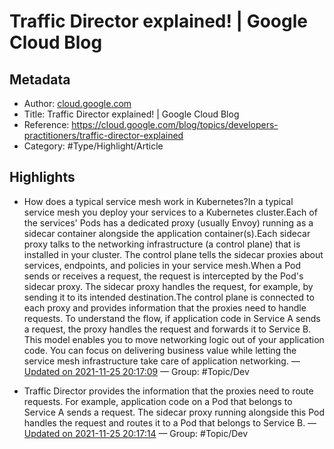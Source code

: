 # Traffic Director explained! | Google Cloud Blog

## Metadata

* Author: [cloud.google.com]()
* Title: Traffic Director explained! | Google Cloud Blog
* Reference: https://cloud.google.com/blog/topics/developers-practitioners/traffic-director-explained
* Category: #Type/Highlight/Article

## Highlights

* How does a typical service mesh work in Kubernetes?In a typical service mesh you deploy your services to a Kubernetes cluster.Each of the services' Pods has a dedicated proxy (usually Envoy) running as a sidecar container alongside the application container(s).Each sidecar proxy talks to the networking infrastructure (a control plane) that is installed in your cluster. The control plane tells the sidecar proxies about services, endpoints, and policies in your service mesh.When a Pod sends or receives a request, the request is intercepted by the Pod's sidecar proxy. The sidecar proxy handles the request, for example, by sending it to its intended destination.The control plane is connected to each proxy and provides information that the proxies need to handle requests. To understand the flow, if application code in Service A sends a request, the proxy handles the request and forwards it to Service B. This model enables you to move networking logic out of your application code. You can focus on delivering business value while letting the service mesh infrastructure take care of application networking. — [Updated on 2021-11-25 20:17:09](https://hyp.is/lBRJCE5WEey55efcLQF28Q/cloud.google.com/blog/topics/developers-practitioners/traffic-director-explained)  — Group: #Topic/Dev

* Traffic Director provides the information that the proxies need to route requests. For example, application code on a Pod that belongs to Service A sends a request. The sidecar proxy running alongside this Pod handles the request and routes it to a Pod that belongs to Service B. — [Updated on 2021-11-25 20:17:14](https://hyp.is/lwMg-E5WEeyz1mvUf8I8BQ/cloud.google.com/blog/topics/developers-practitioners/traffic-director-explained)  — Group: #Topic/Dev
